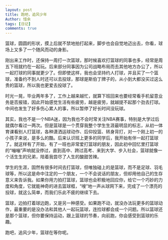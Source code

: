 ```yaml
---
layout: post
title: 跑吧，追风少年
Author: 惜余
tags: [日记]
comments: true
---
```


<div class="blog_content">
<p>篮球，圆圆的形状，摸上后就不禁地拍打起来，脚步也会自觉地迈出去，你看，球场上又多了一个随风而动的身影。</p>
<p>刚出来工作时，还保持一周打一次篮球，那时候喜欢打篮球的同事也多，经常是周五下班就约在一起玩。后来部分同事因为公司战略布局而去其他地方办公了，所以一起打球的同事就更少了。但即使这样，我也会坚持约人打球，并且买了一个篮球，准备约不到人时还可以去投球，那球是斯伯丁牌子的，从小到大都没买过这么贵的篮球，所以我也更爱去投球了。</p>
<p>时光一晃，毕业两年多了，工作上越来越忙，就算下班回来也要经常看手机留意业务是否报错，因此开始感觉生活有些疲劳，越是疲劳，就越提不起那个劲去打球。中间也发生了好多伤心累人的事，所以暂停了好长时间没玩球。</p>
<p>其实，我也不是一个NBA迷，因为我也不会时常关注NBA赛事，特别是大学过后就偶尔看过一两次。但是篮球是一个贯穿我整个学生生涯最明显的标志，从初一体育课看别人打篮球，各种潇洒运球动作、后仰投篮、转身背打，对一个刚上初一的小孩子来说，是多么的酷。后来认识班上更多的同学后，我开始有伴一起打篮球了。就这样有了开始，有了一班也非常爱打篮球的朋友，因此初中回忆里打篮球的“嘣嘣”声响就没停过，直到高中、跨过高考、来到大学、步入社会，篮球就像一个活生生的兄弟，陪着我尝尽了人生的酸甜苦辣。</p>
<p>学生的生涯，固然有很多时间去打篮球，但唯独碰上的是篮球，而不是足球、羽毛球等，所以这是命中注定的一个朋友，一个不会说话的朋友，但却用他自己的生存意义来告诉我。如果你用力拍打篮球，篮球也会积极地回应你，给它一个巧妙的力度和角度，它就能神奇的进去篮球框，“嗖”地一声从球网下来，完成了一个漂亮的投球，就这么简单，而我们乐此不疲的继续下去。</p>
<p>篮球，边拍打着球边跑，又是另一种感受。如果跑不动，就没办法玩更多的篮球动作，最重要的是没办法和其他人一起玩篮球，连捡球都会成一个问题。所以篮球还是那个篮球，但你要保持运动，跟上篮球的节奏，向前跑，你会感受到篮球的乐趣。</p>
<p>跑吧，追风少年，篮球在等你呢。</p>
</div>

